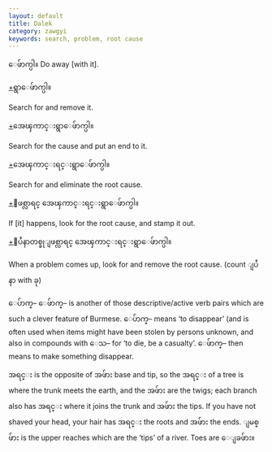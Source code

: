 ```yaml
---
layout: default
title: Dalek
category: zawgyi
keywords: search, problem, root cause
---
```


<p><span class='zawgyi'>ေဖ်ာက္ပါ။</span> Do away [with it].</p>
<p class="hide-trigger"><a href='#'>+</a><span class='zawgyi'>ရွာေဖ်ာက္ပါ။</span></p>
<p class='hide-this'>Search for and remove it.</p>

<p class="hide-trigger"><a href='#'>+</a><span class='zawgyi'>အေၾကာင္းရွာေဖ်ာက္ပါ။</span></p>
<p class='hide-this'>Search for the cause and put an end to it.</p>

<p class="hide-trigger"><a href='#'>+</a><span class='zawgyi'>အေၾကာင္းရင္းရွာေဖ်ာက္ပါ။</span></p>
<p class='hide-this'>Search for and eliminate the root cause.</p>

<p class="hide-trigger"><a href='#'>+</a><span class='zawgyi'>ျဖစ္လာရင္ အေၾကာင္းရင္းရွာေဖ်ာက္ပါ။</span></p>
<p class='hide-this'>If [it] happens, look for the root cause, and stamp it out.</p>

<p class="hide-trigger"><a href='#'>+</a><span class='zawgyi'>ျပႆနာတစ္ခုျဖစ္လာရင္ အေၾကာင္းရင္းရွာေဖ်ာက္ပါ။</span></p>
<p class='hide-this'>When a problem comes up, look for and remove the root cause. (count <span class='zawgyi'>ျပႆနာ</span> with <span class='mm3'>ခု</span>)</p>

<p><span class='zawgyi'>ေပ်ာက္</span>– <span class='mm3'>ေဖ်ာက္</span>– is another of those descriptive/active verb pairs which are such a clever feature of Burmese. <span class='mm3'>ေပ်ာက္</span>– means ‘to disappear’ (and is often used when items might have been stolen by persons unknown, and also in compounds with <span class='mm3'>ေသ</span>– for ‘to die, be a casualty’. <span class='mm3'>ေဖ်ာက္</span>– then means to make something disappear.</p>
<p><span class='zawgyi'>အရင္း</span> is the opposite of <span class='mm3'>အဖ်ား</span> base and tip, so the <span class='mm3'>အရင္း</span> of a tree is where the trunk meets the earth, and the <span class='mm3'>အဖ်ား</span> are the twigs; each branch also has <span class='mm3'>အရင္း</span> where it joins the trunk and <span class='mm3'>အဖ်ား</span> the tips. If you have not shaved your head, your hair has <span class='mm3'>အရင္း</span> the roots and <span class='mm3'>အဖ်ား</span> the ends. <span class='mm3'>ျမစ္ဖ်ား</span> is the upper reaches which are the ‘tips’ of a river. Toes are <span class='mm3'>ေျခဖ်ား။</span></p>
